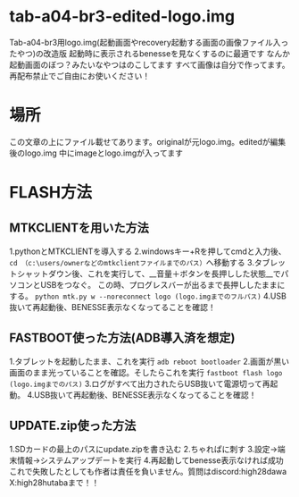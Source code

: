 # tab-a04-br3-edited-logo.img
Tab-a04-br3用logo.img(起動画面やrecovery起動する画面の画像ファイル入ったやつ)の改造版
起動時に表示されるbenesseを見なくするのに最適です
なんか起動画面のぼつ？みたいなやつはのこしてます
すべて画像は自分で作ってます。再配布禁止でご自由にお使いください！
# 場所
この文章の上にファイル載せてあります。originalが元logo.img。editedが編集後のlogo.img
中にimageとlogo.imgが入ってます
# FLASH方法
## MTKCLIENTを用いた方法
1.pythonとMTKCLIENTを導入する
2.windowsキー+Rを押してcmdと入力後、
```cd （c:\users/ownerなどのmtkclientファイルまでのパス）```へ移動する
3.タブレットシャットダウン後、これを実行して、__音量＋ボタンを長押しした状態__でパソコンとUSBをつなぐ。
この時、プログレスバーが出るまで長押ししたままにする。
```python mtk.py w --noreconnect logo (logo.imgまでのフルパス)```
4.USB抜いて再起動後、BENESSE表示なくなってることを確認！

## FASTBOOT使った方法(ADB導入済を想定)
1.タブレットを起動したまま、これを実行
```adb reboot bootloader```
2.画面が黒い画面のまま光っていることを確認。そしたらこれを実行
```fastboot flash logo (logo.imgまでのパス)```
3.ログがすべて出力されたらUSB抜いて電源切って再起動。
4.USB抜いて再起動後、BENESSE表示なくなってることを確認！

## UPDATE.zip使った方法
1.SDカードの最上のパスにupdate.zipを書き込む
2.ちゃれぱに刺す
3.設定→端末情報→システムアップデートを実行
4.再起動してbenesse表示なければ成功
これで失敗したとしても作者は責任を負いません。質問はdiscord:high28dawa X:high28hutabaまで！！
